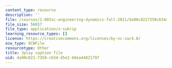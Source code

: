 ```yaml
---
content_type: resource
description: ''
file: /courses/2-003sc-engineering-dynamics-fall-2011/da90c0217350c634d5e2b8ea44821797_cecD1w3-SD0.srt
file_size: 56657
file_type: application/x-subrip
learning_resource_types: []
license: https://creativecommons.org/licenses/by-nc-sa/4.0/
ocw_type: OCWFile
resourcetype: Other
title: 3play caption file
uid: da90c021-7350-c634-d5e2-b8ea44821797
---
```

